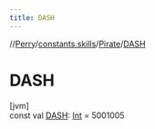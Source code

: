 ```yaml
---
title: DASH
---
```

//[Perry](../../../index.html)/[constants.skills](../index.html)/[Pirate](index.html)/[DASH](-d-a-s-h.html)



# DASH



[jvm]\
const val [DASH](-d-a-s-h.html): [Int](https://kotlinlang.org/api/latest/jvm/stdlib/kotlin/-int/index.html) = 5001005




